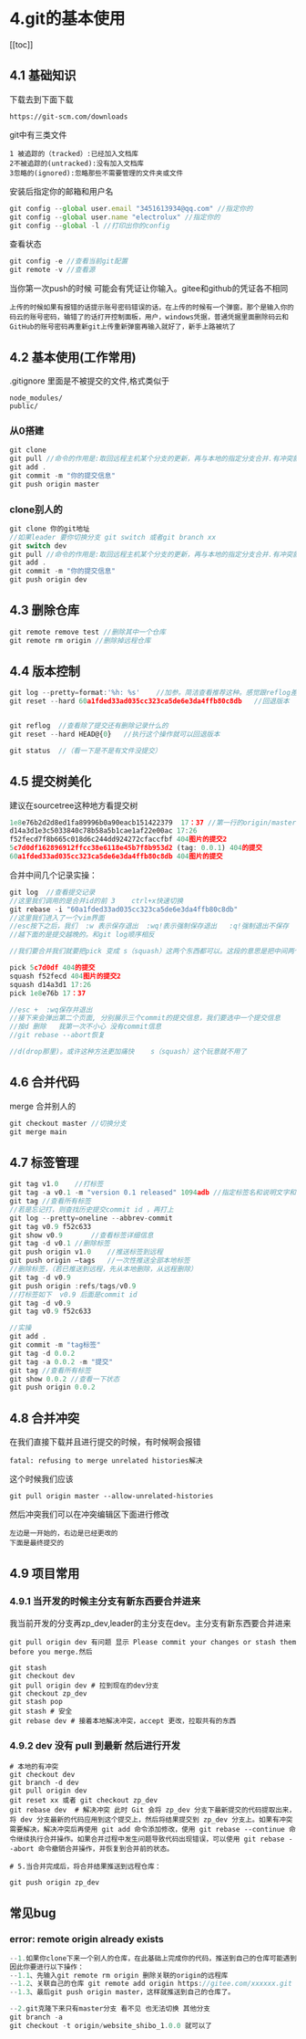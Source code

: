 # 4.git的基本使用

[[toc]]

## 4.1  基础知识

下载去到下面下载

```
https://git-scm.com/downloads
```

git中有三类文件

```
1 被追踪的（tracked）:已经加入文档库
2不被追踪的(untracked):没有加入文档库
3忽略的(ignored):忽略那些不需要管理的文件夹或文件
```

安装后指定你的邮箱和用户名

```js
git config --global user.email "3451613934@qq.com" //指定你的 
git config --global user.name "electrolux" //指定你的
git config --global -l //打印出你的config
```



查看状态

```js
git config -e //查看当前git配置
git remote -v //查看源
```



当你第一次push的时候 可能会有凭证让你输入。gitee和github的凭证各不相同

```
上传的时候如果有报错的话提示账号密码错误的话，在上传的时候有一个弹窗，那个是输入你的码云的账号密码，输错了的话打开控制面板，用户，windows凭据，普通凭据里面删除码云和GitHub的账号密码再重新git上传重新弹窗再输入就好了，新手上路被坑了
```









## 4.2 基本使用(工作常用)



.gitignore 里面是不被提交的文件,格式类似于

```
node_modules/
public/
```





### 从0搭建

```js
git clone
git pull //命令的作用是:取回远程主机某个分支的更新，再与本地的指定分支合并.有冲突就解决冲突
git add .
git commit -m "你的提交信息"
git push origin master

```

### clone别人的

```js
git clone 你的git地址
//如果leader 要你切换分支 git switch 或者git branch xx
git switch dev
git pull //命令的作用是:取回远程主机某个分支的更新，再与本地的指定分支合并.有冲突就解决冲突
git add .
git commit -m "你的提交信息"
git push origin dev

```







## 4.3 删除仓库

```js
git remote remove test //删除其中一个仓库
git remote rm origin //删除掉远程仓库
```



## 4.4 版本控制

```js
git log --pretty=format:'%h: %s'	//加参。简洁查看推荐这种。感觉跟reflog差不多。但是各有各的好处
git reset --hard 60a1fded33ad035cc323ca5de6e3da4ffb80c8db	//回退版本


git reflog	//查看除了提交还有删除记录什么的
git reset --hard HEAD@{0}   //执行这个操作就可以回退版本

git status	//（看一下是不是有文件没提交）


```









## 4.5 提交树美化

建议在sourcetree这种地方看提交树



```js
1e8e76b2d2d8ed1fa89996b0a90eacb151422379  17：37 //第一行的origin/master直接删掉就可以了
d14a3d1e3c5033840c78b58a5b1cae1af22e00ac 17:26
f52fecd7f8b665c018d6c244dd924272cfaccfbf 404图片的提交2
5c7d0df162896912ffcc38e6118e45b7f8b953d2 (tag: 0.0.1) 404的提交
60a1fded33ad035cc323ca5de6e3da4ffb80c8db 404图片的提交
```

合并中间几个记录实操：

```js
git log  //查看提交记录
//这里我们调用的是合并id的前 3    ctrl+x快速切换
git rebase -i "60a1fded33ad035cc323ca5de6e3da4ffb80c8db"  
//这里我们进入了一个vim界面
//esc按下之后，我们  :w 表示保存退出  :wq!表示强制保存退出   :q!强制退出不保存
//越下面的是提交越晚的。和git log顺序相反

//我们要合并我们就要把pick 变成 s（squash）这两个东西都可以。这段的意思是把中间两个合并到 404的提交 这里面去    

pick 5c7d0df 404的提交
squash f52fecd 404图片的提交2
squash d14a3d1 17:26
pick 1e8e76b 17：37

//esc +  :wq保存并退出
//接下来会弹出第二个页面, 分别展示三个commit的提交信息，我们要选中一个提交信息
//按d 删除   我第一次不小心 没有commit信息 
//git rebase --abort恢复

//d(drop那里)。或许这种方法更加痛快    s（squash）这个玩意就不用了


```





## 4.6 合并代码

merge 合并别人的

```js
git checkout master //切换分支
git merge main
```



## 4.7 标签管理

```js
git tag v1.0	//打标签
git tag -a v0.1 -m "version 0.1 released" 1094adb //指定标签名和说明文字和commit id
git tag	//查看所有标签
//若是忘记打，则查找历史提交commit id ，再打上
git log --pretty=oneline --abbrev-commit
git tag v0.9 f52c633
git show v0.9		//查看标签详细信息
git tag -d v0.1	//删除标签
git push origin v1.0	//推送标签到远程
git push origin –tags	//一次性推送全部本地标签
//删除标签，（若已推送到远程，先从本地删除，从远程删除）
git tag -d v0.9
git push origin :refs/tags/v0.9
//打标签如下  v0.9 后面是commit id
git tag -d v0.9
git tag v0.9 f52c633

```

```js
//实操
git add .
git commit -m "tag标签"
git tag -d 0.0.2
git tag -a 0.0.2 -m "提交"
git tag	//查看所有标签 
git show 0.0.2 //查看一下状态
git push origin 0.0.2
```



## 4.8 合并冲突

在我们直接下载并且进行提交的时候，有时候啊会报错

```
fatal: refusing to merge unrelated histories解决
```



这个时候我们应该

```
git pull origin master --allow-unrelated-histories
```



然后冲突我们可以在冲突编辑区下面进行修改

```
左边是一开始的，右边是已经更改的
下面是最终提交的
```





## 4.9 项目常用



### 4.9.1  当开发的时候主分支有新东西要合并进来

我当前开发的分支再zp_dev,leader的主分支在dev。主分支有新东西要合并进来

```shell
git pull origin dev 有问题 显示 Please commit your changes or stash them before you merge.然后

git stash 
git checkout dev
git pull origin dev # 拉到现在的dev分支
git checkout zp_dev
git stash pop
git stash # 安全
git rebase dev # 接着本地解决冲突，accept 更改，拉取共有的东西
```



### 4.9.2 dev 没有 pull  到最新 然后进行开发

```shell
# 本地的有冲突
git checkout dev
git branch -d dev 
git pull origin dev   
git reset xx 或者 git checkout zp_dev
git rebase dev  # 解决冲突 此时 Git 会将 zp_dev 分支下最新提交的代码提取出来，将 dev 分支最新的代码应用到这个提交上，然后将结果提交到 zp_dev 分支上。如果有冲突需要解决，解决冲突后再使用 git add 命令添加修改，使用 git rebase --continue 命令继续执行合并操作。如果合并过程中发生问题导致代码出现错误，可以使用 git rebase --abort 命令撤销合并操作，并恢复到合并前的状态。

# 5.当合并完成后，将合并结果推送到远程仓库：

git push origin zp_dev

```











## 常见bug

### error: remote origin already exists

```js
--1.如果你clone下来一个别人的仓库，在此基础上完成你的代码，推送到自己的仓库可能遇到这问题。error: remote origin already exists.表示远程仓库已存在。
因此你要进行以下操作：
--1.1、先输入git remote rm origin 删除关联的origin的远程库
--1.2、关联自己的仓库 git remote add origin https://gitee.com/xxxxxx.git
--1.3、最后git push origin master，这样就推送到自己的仓库了。

--2.git克隆下来只有master分支 看不见 也无法切换 其他分支
git branch -a
git checkout -t origin/website_shibo_1.0.0 就可以了


```

